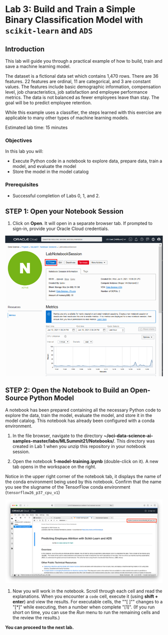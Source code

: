 # Lab 3: Build and Train a Simple Binary Classification Model with `scikit-learn` and `ADS`

## Introduction

This lab will guide you through a practical example of how to build, train and save a machine learning model. 

The dataset is a fictional data set which contains 1,470 rows. There are 36 features. 22 features are ordinal, 11 are categorical, and 3 are constant values. The features include basic demographic information, compensation level, job characteristics, job satisfaction and employee performance metrics. The data is not balanced as fewer employees leave than stay. The goal will be to predict employee retention. 

While this example uses a classifier, the steps learned with this exercise are applicable to many other types of machine learning models.

Estimated lab time: 15 minutes

### Objectives

In this lab you will:

* Execute Python code in a notebook to explore data, prepare data, train a model, and evaluate the model
* Store the model in the model catalog

### Prerequisites

* Successful completion of Labs 0, 1, and 2. 

## **STEP 1:** Open your Notebook Session

1. Click on **Open**. It will open in a separate browser tab. If prompted to sign-in, provide your Oracle Cloud credentials.

  ![open notebook](./images/ns-open.png)

## **STEP 2:** Open the Notebook to Build an Open-Source Python Model

A notebook has been prepared containing all the necessary Python code to explore the data, train the model, evaluate the model, and store it in the model catalog. This notebook has already been configured with a conda environment.

  1. In the file browser, navigate to the directory **~/oci-data-science-ai-samples-master/labs/MLSummit21/Notebooks/**. This directory was created in Lab 1 when you unzip this repository in your notebook session. 

  1. Open the notebook **1-model-training.ipynb** (double-click on it). A new tab opens in the workspace on the right.

  Notice in the upper right corner of the notebook tab, it displays the name of the conda environment being used by this notebook. Confirm that the name you see the slugname of the TensorFlow conda environment (`tensorflow26_p37_cpu_v1`)
  
  ![](./images/confirm-kernel.png)

  1. Now you will work in the notebook. Scroll through each cell and read the explanations. When you encounter a `code` cell, execute it (using **shift + enter**) and view the results. For executable cells, the ""[ ]"" changes to a "[\*]" while executing, then a number when complete "[1]". (If you run short on time, you can use the *Run* menu to run the remaining cells and the review the results.) 

**You can proceed to the next lab.**

